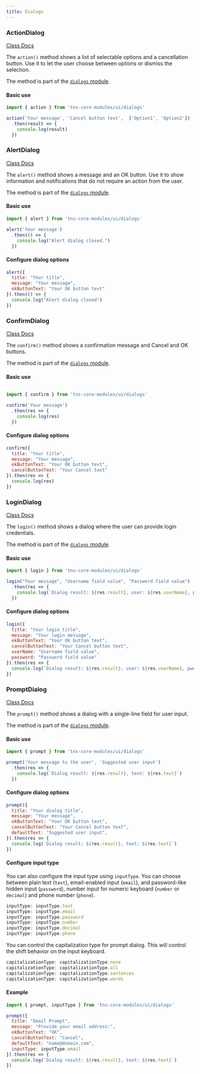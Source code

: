 ```yaml
---
title: Dialogs
---
```


### ActionDialog

<div class="nsref"><a title="NativeScript Documentation" href="https://docs.nativescript.org/api-reference/modules/_ui_dialogs_#action">Class Docs</a></div>

The `action()` method shows a list of selectable options and a cancellation button. Use it to let the user choose between options or dismiss the selection.

The method is part of the [`dialogs` module](https://docs.nativescript.org/api-reference/modules/_ui_dialogs_).

#### Basic use

```js
import { action } from 'tns-core-modules/ui/dialogs'

action('Your message', 'Cancel button text',  ['Option1', 'Option2'])
  .then(result => {
    console.log(result)
  })
```

### AlertDialog

<div class="nsref"><a title="NativeScript Documentation" href="https://docs.nativescript.org/api-reference/modules/_ui_dialogs_#alert">Class Docs</a></div>

The `alert()` method shows a message and an OK button. Use it to show information and notifications that do not require an action from the user.

The method is part of the [`dialogs` module](https://docs.nativescript.org/api-reference/modules/_ui_dialogs_).

#### Basic use

```js
import { alert } from 'tns-core-modules/ui/dialogs'

alert('Your message')
  .then(() => {
    console.log("Alert dialog closed.")
  })
```

#### Configure dialog options

```js
alert({
  title: "Your title",
  message: "Your message",
  okButtonText: "Your OK button text"
}).then(() => {
  console.log("Alert dialog closed")
})
```

### ConfirmDialog

<div class="nsref"><a title="NativeScript Documentation" href="https://docs.nativescript.org/api-reference/modules/_ui_dialogs_#confirm">Class Docs</a></div>

The `confirm()` method shows a confirmation message and Cancel and OK buttons.

The method is part of the [`dialogs` module](https://docs.nativescript.org/api-reference/modules/_ui_dialogs_).

#### Basic use

```js

import { confirm } from 'tns-core-modules/ui/dialogs'

confirm('Your message')
  .then(res => {
    console.log(res)
  })
```

#### Configure dialog options

```js
confirm({
  title: "Your title",
  message: "Your message",
  okButtonText: "Your OK button text",
  cancelButtonText: "Your Cancel text"
}).then(res => {
  console.log(res)
})
```

### LoginDialog

<div class="nsref"><a title="NativeScript Documentation" href="https://docs.nativescript.org/api-reference/modules/_ui_dialogs_#login">Class Docs</a></div>

The `login()` method shows a dialog where the user can provide login credentials.

The method is part of the [`dialogs` module](https://docs.nativescript.org/api-reference/modules/_ui_dialogs_).

#### Basic use

```js
import { login } from 'tns-core-modules/ui/dialogs'

login("Your message", "Username field value", "Password field value")
  .then(res => {
    console.log(`Dialog result: ${res.result}, user: ${res.userName}, pwd: ${res.password}`)
  })
```

#### Configure dialog options

```js
login({
  title: "Your login title",
  message: "Your login message",
  okButtonText: "Your OK button text",
  cancelButtonText: "Your Cancel button text",
  userName: "Username field value",
  password: "Password field value"
}).then(res => {
  console.log(`Dialog result: ${res.result}, user: ${res.userName}, pwd: ${res.password}`)
})
```

### PromptDialog

<div class="nsref"><a title="NativeScript Documentation" href="https://docs.nativescript.org/api-reference/modules/_ui_dialogs_#prompt">Class Docs</a></div>

The `prompt()` method shows a dialog with a single-line field for user input.

The method is part of the [`dialogs` module](https://docs.nativescript.org/api-reference/modules/_ui_dialogs_).

#### Basic use

```js
import { prompt } from 'tns-core-modules/ui/dialogs'

prompt('Your message to the user', 'Suggested user input')
  .then(res => {
    console.log(`Dialog result: ${res.result}, text: ${res.text}`)
  })
```

#### Configure dialog options

```js
prompt({
  title: "Your dialog title",
  message: "Your message",
  okButtonText: "Your OK button text",
  cancelButtonText: "Your Cancel button text",
  defaultText: "Suggested user input",
}).then(res => {
  console.log(`Dialog result: ${res.result}, text: ${res.text}`)
})
```

#### Configure input type

You can also configure the input type using `inputType`. You can choose between plain text (`text`), email-enabled input (`email`), and password-like hidden input (`password`), number input for numeric keyboard (`number` or `decimal`) and phone number (`phone`).

```js
inputType: inputType.text
inputType: inputType.email
inputType: inputType.password
inputType: inputType.number
inputType: inputType.decimal
inputType: inputType.phone
```

You can control the capitalization type for prompt dialog. This will control the shift behavior on the input keyboard.

```js
capitalizationType: capitalizationType.none
capitalizationType: capitalizationType.all
capitalizationType: capitalizationType.sentences
capitalizationType: capitalizationType.words
```

#### Example

```js
import { prompt, inputType } from 'tns-core-modules/ui/dialogs'

prompt({
  title: "Email Prompt",
  message: "Provide your email address:",
  okButtonText: "OK",
  cancelButtonText: "Cancel",
  defaultText: "name@domain.com",
  inputType: inputType.email
}).then(res => {
  console.log(`Dialog result: ${res.result}, text: ${res.text}`)
})
```

